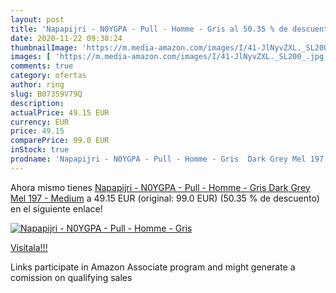 ```yaml
---
layout: post
title: 'Napapijri - N0YGPA - Pull - Homme - Gris al 50.35 % de descuento'
date: 2020-11-22 09:38:24
thumbnailImage: 'https://m.media-amazon.com/images/I/41-JlNyvZXL._SL200_.jpg'
images: [ 'https://m.media-amazon.com/images/I/41-JlNyvZXL._SL200_.jpg' ]
comments: true
category: ofertas
author: ring
slug: B07359V79Q
description:
actualPrice: 49.15 EUR
currency: EUR
price: 49.15
comparePrice: 99.0 EUR
inStock: true
prodname: 'Napapijri - N0YGPA - Pull - Homme - Gris  Dark Grey Mel 197  - Medium'
---
```


Ahora mismo tienes [Napapijri - N0YGPA - Pull - Homme - Gris  Dark Grey Mel 197  - Medium](https://www.amazon.fr/dp/B07359V79Q/?tag=tolees0d-21) a 49.15 EUR (original: 99.0 EUR) (50.35 %  de descuento) en el siguiente enlace!

[![Napapijri - N0YGPA - Pull - Homme - Gris](https://m.media-amazon.com/images/I/41-JlNyvZXL._SL200_.jpg)](https://www.amazon.fr/dp/B07359V79Q/?tag=tolees0d-21)

[Visítala!!!](https://www.amazon.fr/dp/B07359V79Q/?tag=tolees0d-21)

Links participate in Amazon Associate program and might generate a comission on qualifying sales
